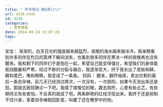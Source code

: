 ```yaml
---
title: " 怀孕周记-第6周\t\t"
url: 4236.html
id: 4236
categories:
  - 思考随笔
date: 2014-09-24 15:07:28
tags:
---
```


宝宝： 渐渐的，白天日光的强度越来越猛烈，夜晚的海水越来越冰冷，我亲眼看到许多同伴在烈日的蒸烤下瞬间消失，也看到很多同伴在寒冰一样的夜晚再也没有醒来。我和剩下的同伴们于是抱在一起，希望自己能变得强壮，希望我们的身体能抵挡酷暑和严寒。经过不断的分裂与融合，我逐渐变大，终于我长出了皮肤和鳞，鳍和尾巴，嘴和眼睛，我变成了一条鱼。 妈妈： 醒来，翻开抽屉，拿出仅剩的最后一条验孕棒，前几天已经测过两次，一次没有，一次弱阳，如果今天测出来还是阳，那就去医院确诊一下吧。我揉了揉惺忪的眼，踱去厕所，心里有些忐忑，有些期待又有些害怕，不会真的就成了吧。两条鲜艳的红线浮现出来，我终于还是抑制不住兴奋，拿着验孕棒跑回卧室，叫醒了还在睡梦中的他。